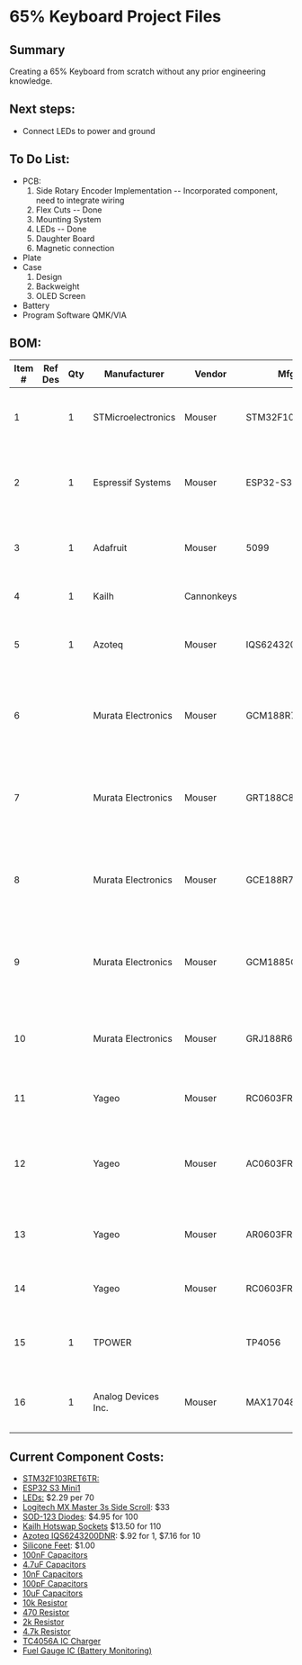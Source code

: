 # 65% Keyboard Project Files
## Summary
  Creating a 65% Keyboard from scratch without any prior engineering knowledge.

## Next steps:
  * Connect LEDs to power and ground



## To Do List:
* PCB:
  1. Side Rotary Encoder Implementation -- Incorporated component, need to integrate wiring
  2. Flex Cuts -- Done
  3. Mounting System
  4. LEDs                               -- Done
  5. Daughter Board
  6. Magnetic connection
* Plate
* Case
  1. Design
  2. Backweight
  3. OLED Screen
* Battery
* Program Software QMK/VIA

## BOM:
| Item # | Ref Des | Qty | Manufacturer        | Vendor     | Mfg Part #         | Description/Value                                                                     | Package | Type | Include in PCB |
| ------ | ------- | --- | ------------------- | ---------- | ------------------ | ------------------------------------------------------------------------------------- | ------- | ---- | -------------- |
| 1      |         | 1   | STMicroelectronics  | Mouser     | STM32F103RET6TR    | ARM Microcontrollers - MCU 32BIT Cortex M3 H/D Performance LINE                       | LQFP-64 | SMD  | Yes            |
| 2      |         | 1   | Espressif Systems   | Mouser     | ESP32-S3-MINI-1-N8 | Multiprotocol Modules SMD module, ESP32-S3FN8, 8 MB SPI flash, PCB antenna            |         | SMD  | No             |
| 3      |         | 1   | Adafruit            | Mouser     | 5099               | Adafruit Accessories 1N4148 SMT SOD-123 Diodes - 100 Pack                             |         | SMD  | No             |
| 4      |         | 1   | Kailh               | Cannonkeys |                    | Kailh MX Hotswap Sockets - 110 Pack                                                   |         |      | No             |
| 5      |         | 1   | Azoteq              | Mouser     | IQS6243200DNR      | Board Mount Motion & Position Sensors 2 x Capacitive, Hall rotation                   | DFN-10  | SMD  | Yes            |
| 6      |         |     | Murata Electronics  | Mouser     | GCM188R71C104KA37J | Multilayer Ceramic Capacitors MLCC - SMD/SMT 0.1 uF 16 VDC 10% 0603 X7R AEC-Q200      | 0603    | SMD  | No             |
| 7      |         |     | Murata Electronics  | Mouser     | GRT188C80J475KE01D | Multilayer Ceramic Capacitors MLCC - SMD/SMT 4.7 uF 6.3 VDC 10% 0603 X6S AEC-Q200     | 0603    | SMD  | No             |
| 8      |         |     | Murata Electronics  | Mouser     | GCE188R72A103MA01D | Multilayer Ceramic Capacitors MLCC - SMD/SMT 0.01 uF 100 VDC 20% 0603 X7R AEC-Q200    | 0603    | SMD  | No             |
| 9      |         |     | Murata Electronics  | Mouser     | GCM1885C1H101FA16D | Multilayer Ceramic Capacitors MLCC - SMD/SMT 100 pF 50 VDC 1% 0603 C0G (NP0) AEC-Q200 | 0603    | SMD  | No             |
| 10     |         |     | Murata Electronics  | Mouser     | GRJ188R60J106ME11D | Multilayer Ceramic Capacitors MLCC - SMD/SMT 10 uF 6.3 VDC 20% 0603 X5R               | 0603    | SMD  | No             |
| 11     |         |     | Yageo               | Mouser     | RC0603FR-0710KL    | Thick Film Resistors - SMD 10 kOhms 100mW 0603 1%                                     | 0603    | SMD  | No             |
| 12     |         |     | Yageo               | Mouser     | AC0603FR-07470RL   | Thick Film Resistors - SMD 470 Ohms 100mW 0603 1% AEC-Q200 Standard Power Version     | 0603    | SMD  | No             |
| 13     |         |     | Yageo               | Mouser     | AR0603FR-072KL     | Thick Film Resistors - SMD 2k Ohms 1/10 W 0603% 1% AEC-Q200                           | 0603    | SMD  | No             |
| 14     |         |     | Yageo               | Mouser     | RC0603FR-074K7L    | Thick Film Resistors - SMD 4.7 kOhms 100mW 0603 1%                                    | 0603    | SMD  | No             |
| 15     |         | 1   | TPOWER              |            | TP4056             | 4V~6V Lithium-ion/Polymer 1 1A ESOP-8 Battery Management ROHS                         | ESOP-8  | SMD  | Yes            |
| 16     |         | 1   | Analog Devices Inc. | Mouser     | MAX17048G+T10      | Battery Management 3 A 1-Cell/2-Cell Fuel Gauge with ModelGauge                       | TDFN-8  | SMD  | Yes            |


## Current Component Costs:

* [STM32F103RET6TR:](https://www.mouser.com/ProductDetail/STMicroelectronics/STM32F103RET6TR?qs=SU4Xa%252BYHGQoo%252BSdhqS8onA%3D%3D)
* [ESP32 S3 Mini1](https://www.mouser.com/ProductDetail/Espressif-Systems/ESP32-S3-MINI-1-N8?qs=XAiT9M5g4x82rl6F%2FIYUQg%3D%3D)
* [LEDs:](https://www.aliexpress.us/item/2251832648616581.html?gatewayAdapt=glo2usa4itemAdapt) $2.29 per 70
* [Logitech MX Master 3s Side Scroll](https://www.aliexpress.us/item/3256805736389448.html?spm=a2g0o.order_list.order_list_main.5.6ac41802afgPFI&gatewayAdapt=glo2usa): $33
* [SOD-123 Diodes](https://www.adafruit.com/product/5099): $4.95 for 100
* [Kailh Hotswap Sockets](https://cannonkeys.com/products/kailh-mx-hotswap-sockets?variant=40866971091055) $13.50 for 110
* [Azoteq IQS6243200DNR](https://www.mouser.com/ProductDetail/Azoteq/IQS6243200DNR?qs=T%252BzbugeAwjhoI7UzUjJguA%3D%3D): $.92 for 1, $7.16 for 10
* [Silicone Feet](https://kbdfans.com/products/rubber-feet-pads-hemispherical-shape-eva-silicone-anti-slip?variant=34477878739083): $1.00
* [100nF Capacitors](https://www.mouser.com/ProductDetail/Murata-Electronics/GCM188R71C104KA37J?qs=sGAEpiMZZMsh%252B1woXyUXjz%2FTpxBjfgy%252B4saLU%2F5YL9A%3D)
* [4.7uF Capacitors](https://www.mouser.com/ProductDetail/Murata-Electronics/GRT188C80J475KE01D?qs=drgMNd%252BkGPPmUwtvkdc9pQ%3D%3D)
* [10nF Capacitors](https://www.mouser.com/ProductDetail/Murata-Electronics/GCE188R72A103MA01D?qs=QzBtWTOodeUor5WrvjqxNQ%3D%3D)
* [100pF Capacitors](https://www.mouser.com/ProductDetail/Murata-Electronics/GCM1885C1H101FA16D?qs=QzBtWTOodeVRXxalURqQhA%3D%3D)
* [10uF Capacitors](https://www.mouser.com/ProductDetail/Murata-Electronics/GRJ188R60J106ME11D?qs=qkDYIeTQ%252BEmCBtkqbbJPvw%3D%3D)
* [10k Resistor](https://www.mouser.com/ProductDetail/YAGEO/RC0603FR-0710KL?qs=grNVn54RoB%252B3GtjbJj3wJQ%3D%3D)
* [470 Resistor](https://www.mouser.com/ProductDetail/YAGEO/AC0603FR-07470RL?qs=UoPT7wUmgYIL%252BAaSNjie7Q%3D%3D)
* [2k Resistor](https://www.mouser.com/ProductDetail/YAGEO/AR0603FR-072KL?qs=tggtontpCXNkJWoQ6gNIHQ%3D%3D)
* [4.7k Resistor](https://www.mouser.com/ProductDetail/YAGEO/RC0603FR-074K7L?qs=gt6vzsuosg37y0l7Vt36bQ%3D%3D)
* [TC4056A IC Charger](https://www.aliexpress.us/item/3256807307886458.html?spm=a2g0o.productlist.main.1.61d9610cVypmQt&algo_pvid=f1e5b57a-4862-4e24-9ad6-958678745c93&algo_exp_id=f1e5b57a-4862-4e24-9ad6-958678745c93-0&pdp_ext_f=%7B%22order%22%3A%2262%22%2C%22eval%22%3A%221%22%7D&pdp_npi=4%40dis%21USD%211.10%211.10%21%21%217.98%217.98%21%402103146c17452144318487111e4714%2112000041015484232%21sea%21US%216338026576%21X&curPageLogUid=NGtgRrsVeeht&utparam-url=scene%3Asearch%7Cquery_from%3A)
* [Fuel Gauge IC (Battery Monitoring)](https://www.mouser.com/ProductDetail/Analog-Devices-Maxim-Integrated/MAX17048G%2bT10?qs=D7PJwyCwLAoGnnn8jEPRBQ%3D%3D)